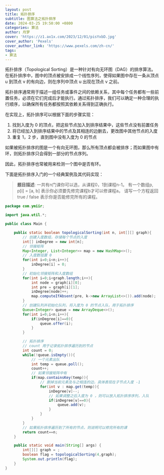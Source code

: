```yaml
---
layout: post
title: 拓扑排序
subtitle: 图算法之拓扑排序
date: 2024-03-25 19:50:00 +0800
categories: 算法
author: 月梦
cover: 'https://z1.ax1x.com/2023/12/01/pisYxbD.jpg'
cover_author: 'Pexels'
cover_author_link: 'https://www.pexels.com/zh-cn/'
tags:
- 算法  
---
```


拓扑排序（Topological Sorting）是一种针对有向无环图（DAG）的排序算法。在拓扑排序中，图中的顶点被安排成一个线性序列，使得如果图中存在一条从顶点 u 到顶点 v 的有向边，则在序列中顶点 u 出现在顶点 v 之前。  

拓扑排序通常用于描述一组任务或事件之间的依赖关系，其中每个任务都有一些前置任务，必须在它们完成后才能执行。通过拓扑排序，我们可以确定一种合理的执行顺序，以确保所有任务都按照其依赖关系得到正确执行。  

在实现上，拓扑排序可以根据下面的步骤实现：  
1. 找到入度为 0 的顶点，把这些节点加入到排序结果中，这些节点没有前置任务  
2. 将已经加入到排序结果中的节点及其相连的边删去，更改图中其他节点的入度  
3. 重复 1，2 步，直到图中没有入度为 0 的节点

如果被拓扑排序的图是一个有向无环图，那么所有顶点都会被排序；而如果图中有环，则拓扑排序只会得到一部分的节点序列。  

因此，拓扑排序也常被用来检测一个图中是否有环。  

下面是拓扑排序入门的一个经典案例及其代码实现：

> **题目描述**: 一共有n门课你可以选，从课程0，1到课程n-1。 有一个数组p, p[i] = [a, b] 表示你必须要先修完课程b才可以修课程a。 请写一个方程返回true / false 表示你是否能修完所有的课程。  

```java
package com.ymiir;

import java.util.*;

public class Main {

    public static boolean topologicalSorting(int n, int[][] graph){
        // 创建入度数组，存储每个节点的入度
        int[] inDegree = new int[n];
        // 邻接矩阵
        Map<Integer, List<Integer>> map = new HashMap<>();
        // 入度数组置 0
        for(int i=0;i<n;i++){
            inDegree[i] = 0;
        }
        // 初始化邻接矩阵和入度数组
        for(int i=0;i<graph.length;i++){
            int node = graph[i][0];
            int pre = graph[i][1];
            inDegree[node]++;
            map.computeIfAbsent(pre, k->new ArrayList<>()).add(node);
        }
        // 创建队列并初始化队列，将入度为 0 的节点入队，用于拓扑排序
        Queue<Integer> queue = new ArrayDeque<>();
        for(int i=0;i<n;i++){
            if(inDegree[i]==0){
                queue.offer(i);
            }
        }

        // 拓扑排序
        // count 用于记录拓扑排序遍历到的节点
        int count = 0;
        while(!queue.isEmpty()){
            // 一个元素出队
            int temp = queue.poll();
            count++;
            // 如果邻接矩阵中有
            if(map.containsKey(temp)){
                // 删掉当前元素及与之相连的边，具体表现在子节点入度 -1
                for(int v : map.get(temp)){
                    inDegree[v]--;
                    // 如果调整之后入度为 0 ，则可以放入拓扑排序序列，入队
                    if(inDegree[v]==0){
                        queue.add(v);
                    }
                }
            }
        }
        // 如果拓扑排序遍历到了所有的节点，则说明可以修完所有的课
        return count==n;
    }

    public static void main(String[] args) {
        int[][] graph = ;
        boolean flag = topologicalSorting(4,graph);
        System.out.println(flag);
    }
}
```
